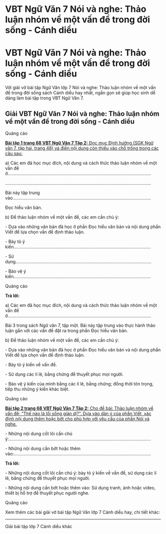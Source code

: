 # VBT Ngữ Văn 7 Nói và nghe: Thảo luận nhóm về một vấn đề trong đời sống - Cánh diều

# VBT Ngữ Văn 7 Nói và nghe: Thảo luận nhóm về một vấn đề trong đời sống - Cánh diều

Với giải vở bài tập Ngữ Văn lớp 7 Nói và nghe: Thảo luận nhóm về một vấn đề trong đời sống sách Cánh diều hay nhất, ngắn gọn sẽ giúp học sinh dễ dàng làm bài tập trong VBT Ngữ Văn 7.

## Giải VBT Ngữ Văn 7 Nói và nghe: Thảo luận nhóm về một vấn đề trong đời sống - Cánh diều

Quảng cáo

[**Bài tập 1 trang 68 VBT Ngữ Văn 7 Tập 2:** Đọc mục Định hướng (SGK Ngữ văn 7, tập hai, trang 48) và điền nội dung còn thiếu vào chỗ trống trong các câu sau:](https://vietjack.com/vbt-ngu-van-7-cd/bai-tap-1-trang-68-vbt-ngu-van-lop-7-tap-2.jsp)

a) Các em đã học mục đích, nội dung và cách thức thảo luận nhóm về một vấn đề ở................................................................................................................... 

..................................................................................................................... 

Bài này tập trung vào............................................................................................................... 

Đọc hiểu văn bản.

b) Để thảo luận nhóm về một vấn đề, các em cần chú ý:

\- Dựa vào những văn bản đã học ở phần Đọc hiểu văn bản và nội dung phần Viết để lựa chọn vấn đề định thảo luận.

\- Bày tỏ ý kiến.............................................................................................................. 

\- Sử dụng............................................................................................................. 

\- Bảo vệ ý kiến.............................................................................................................. 

Quảng cáo

**Trả lời:**

a) Các em đã học mục đích, nội dung và cách thức thảo luận nhóm về một vấn đề ở................................................................................................................... 

Bài 3 trong sách Ngữ văn 7, tập một. Bài này tập trung vào thực hành thảo luận gắn với các vấn đề đặt ra trong phần Đọc hiểu văn bản.

b) Để thảo luận nhóm về một vấn đề, các em cần chú ý:

\- Dựa vào những văn bản đã học ở phần Đọc hiểu văn bản và nội dung phần Viết để lựa chọn vấn đề định thảo luận.

\- Bày tỏ ý kiến về vấn đề.

\- Sử dụng các lí lẽ, bằng chứng để thuyết phục mọi người.

\- Bảo vệ ý kiến của mình bằng các lí lẽ, bằng chứng; đồng thời tôn trọng, tiếp thu những ý kiến khác biệt.

Quảng cáo

[**Bài tập 2 trang 68 VBT Ngữ Văn 7 Tập 2:** Cho đề bài: Thảo luận nhóm về vấn đề; “Thế nào là lối sống giản dị?”. Dựa vào dàn ý của phần Viết, xác định nội dung thêm hoặc bớt cho phù hợp với yêu cầu của phần Nói và nghe.](https://vietjack.com/vbt-ngu-van-7-cd/bai-tap-2-trang-68-vbt-ngu-van-lop-7-tap-2.jsp)

\- Những nội dung cốt lõi cần chú ý:.................................................................................................................. 

\- Những nội dung cần bớt hoặc thêm vào:.............................................................................................................. 

**Trả lời:**

\- Những nội dung cốt lõi cần chú ý: bày tỏ ý kiến về vấn đề, sử dụng các lí lẽ, bằng chứng để thuyết phục mọi người. 

\- Những nội dung cần bớt hoặc thêm vào: Sử dụng tranh, ảnh hoặc video, thiết bị hỗ trợ để thuyết phục người nghe.

Quảng cáo

Xem thêm các bài giải vở bài tập Ngữ Văn lớp 7 Cánh diều hay, chi tiết khác:

* * *

Giải bài tập lớp 7 Cánh diều khác
